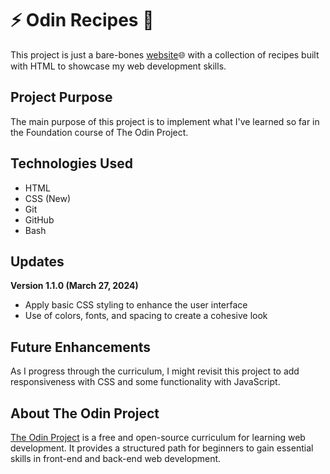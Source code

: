 # ⚡ Odin Recipes 🥣

This project is just a bare-bones [website](papidos.github.io/odin-recipes/)🌐 with a collection of recipes built with HTML to showcase my web development skills.

## Project Purpose

The main purpose of this project is to implement what I've learned so far in the Foundation course of The Odin Project.

## Technologies Used

- HTML
- CSS (New)
- Git
- GitHub
- Bash

## Updates

**Version 1.1.0 (March 27, 2024)**

- Apply basic CSS styling to enhance the user interface
- Use of colors, fonts, and spacing to create a cohesive look

## Future Enhancements

As I progress through the curriculum, I might revisit this project to add responsiveness with CSS and some functionality with JavaScript.

## About The Odin Project

[The Odin Project](https://www.theodinproject.com/) is a free and open-source curriculum for learning web development. It provides a structured path for beginners to gain essential skills in front-end and back-end web development.
